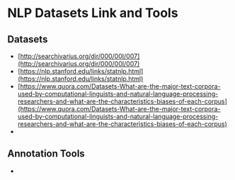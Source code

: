 # NLP Datasets Link and Tools

## Datasets

- [http://searchivarius.org/dir/000/00I/007](http://searchivarius.org/dir/000/00I/007)
- [https://nlp.stanford.edu/links/statnlp.html](https://nlp.stanford.edu/links/statnlp.html)
- [https://www.quora.com/Datasets-What-are-the-major-text-corpora-used-by-computational-linguists-and-natural-language-processing-researchers-and-what-are-the-characteristics-biases-of-each-corpus](https://www.quora.com/Datasets-What-are-the-major-text-corpora-used-by-computational-linguists-and-natural-language-processing-researchers-and-what-are-the-characteristics-biases-of-each-corpus)
- []()

## Annotation Tools

- []()

